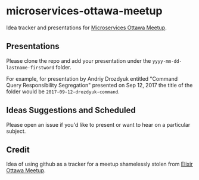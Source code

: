 # microservices-ottawa-meetup
Idea tracker and presentations for [Microservices Ottawa Meetup](https://www.meetup.com/DDD-CQRS-ES/events/242749759/).

## Presentations

Please clone the repo and add your presentation under the `yyyy-mm-dd-lastname-firstword` folder.

For example, for presentation by Andriy Drozdyuk entitled "Command Query Responsibility Segregation" presented on Sep 12, 2017 the title of the folder would be `2017-09-12-drozdyuk-command`.

## Ideas Suggestions and Scheduled

Please open an issue if you'd like to present or want to hear on a particular subject.

## Credit

Idea of using github as a tracker for a meetup shamelessly stolen from [Elixir Ottawa Meetup](https://github.com/ElixirOttawaMeetup).
